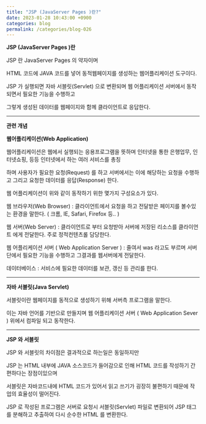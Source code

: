 ```yaml
---
title: "JSP (JavaServer Pages )란?"
date: 2023-01-28 10:43:00 +0900
categories: blog
permalink: /categories/blog-026
---
```


**JSP (JavaServer Pages )란**

JSP 란 JavaServer Pages 의 약자이며

HTML 코드에 JAVA 코드를 넣어 동적웹페이지를 생성하는 웹어플리케이션 도구이다.

JSP 가 실행되면 자바 서블릿(Servlet) 으로 변환되며 웹 어플리케이션 서버에서 동작되면서 필요한 기능을 수행하고

그렇게 생성된 데이터를 웹페이지와 함께 클라이언트로 응답한다.

---

**관련 개념**

**웹어플리케이션(Web Application)**

웹어플리케이션은 웹에서 실행되는 응용프로그램을 뜻하며 인터넷을 통한 은행업무, 인터넷쇼핑, 등등 인터넷에서 하는 여러 서비스를 총칭

하며 사용자가 필요한 요청(Request) 를 하고 서버에서는 이에 해당하는 요청을 수행하고 그리고 요청한 데이터를 응답(Response) 한다.



웹 어플리케이션이 위와 같이 동작하기 위한 몇가지 구성요소가 있다.

웹 브라우저(Web Browser) : 클라이언트에서 요청을 하고 전달받은 페이지를 볼수있는 환경을 말한다.  ( 크롬, IE, Safari, Firefox 등.. )

웹 서버(Web Server)  : 클라이언트로 부터 요청받아 서버에 저장된 리소스를 클라이언트 에게 전달한다. 주로 정적컨텐츠롤 담당한다.

웹 어플리케이션 서버 ( Web Application Server ) : 줄여서 was 라고도 부르며 서버단에서 필요한 기능을 수행하고 그결과를 웹서버에게 전달한다.

데이터베이스 : 서비스에 필요한 데이터를 보관, 갱신 등 관리를 한다.

---

**자바 서블릿(Java Servlet)**

서블릿이란 웹페이지를 동적으로 생성하기 위해 서버측 프로그램을 말한다. 

이는 자바 언어를 기반으로 만들지며 웹 어플리케이션 서버 ( Web Application Sever ) 위에서 컴파일 되고 동작한다.

---


**JSP 와 서블릿**

JSP 와 서블릿의 차이점은 결과적으로 하는일은 동일하지만 

JSP 는 HTML 내부에 JAVA 소스코드가 들어감으로 인해 HTML 코드를 작성하기 간편하다는 장점이있으며

서블릿은 자바코드내에 HTML 코드가 있어서 읽고 쓰기가 굉장히 불편하기 때문에 작업의 효율성이 떨어진다.

JSP 로 작성된 프로그램은 서버로 요청시 서블릿(Servlet) 파일로 변환되어 JSP 태그를  분해하고 추출하여 다시 순수한 HTML 를 변환한다.

